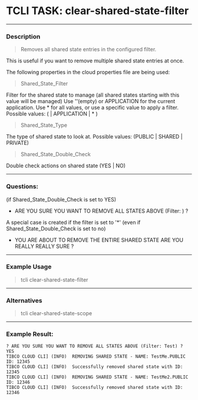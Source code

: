 # TCLI TASK: clear-shared-state-filter

---
### Description
> Removes all shared state entries in the configured filter.

This is useful if you want to remove multiple shared state entries at once.


The following properties in the cloud properties file are being used:

> Shared_State_Filter

Filter for the shared state to manage (all shared states starting with this value will be managed)
Use ''(empty) or APPLICATION for the current application. Use * for all values, or use a specific value to apply a filter.
Possible values: ( <Filter> | APPLICATION | * )

> Shared_State_Type

The type of shared state to look at.
Possible values: (PUBLIC | SHARED | PRIVATE)

> Shared_State_Double_Check

Double check actions on shared state (YES | NO)

---
### Questions:

(if Shared_State_Double_Check is set to YES)
* ARE YOU SURE YOU WANT TO REMOVE ALL STATES ABOVE (Filter: <FILTER>) ?

A special case is created if the filter is set to '*' (even if Shared_State_Double_Check is set to no)
* YOU ARE ABOUT TO REMOVE THE ENTIRE SHARED STATE ARE YOU REALLY REALLY SURE ?

---
### Example Usage
> tcli clear-shared-state-filter

---
### Alternatives
> tcli clear-shared-state-scope

---
### Example Result:

```console
? ARE YOU SURE YOU WANT TO REMOVE ALL STATES ABOVE (Filter: Test) ? YES
TIBCO CLOUD CLI] (INFO)  REMOVING SHARED STATE - NAME: TestMe.PUBLIC ID: 12345
TIBCO CLOUD CLI] (INFO)  Successfully removed shared state with ID: 12345
TIBCO CLOUD CLI] (INFO)  REMOVING SHARED STATE - NAME: TestMe2.PUBLIC ID: 12346
TIBCO CLOUD CLI] (INFO)  Successfully removed shared state with ID: 12346 
```
